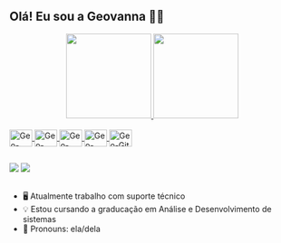 ## Olá! Eu sou a Geovanna 👨‍💻

<div align="center">
  <a href="https://github.com/geovannax">
  <img height="150em" src="https://github-readme-stats.vercel.app/api?username=geovannax&show_icons=true&theme=dracula&include_all_commits=true&count_private=true"/>
  <img height="150em" src="https://github-readme-stats.vercel.app/api/top-langs/?username=geovannax&layout=compact&langs_count=7&theme=dracula"/>
</div>
<div style="display: inline_block"><br>
  <img align="center" alt="Geo-Java" height="30" width="40" src="https://cdn.jsdelivr.net/gh/devicons/devicon/icons/java/java-original.svg">
  <img align="center" alt="Geo-Spring" height="30" width="40" src="https://cdn.jsdelivr.net/gh/devicons/devicon/icons/spring/spring-original.svg">
  <img align="center" alt="Geo-Ubunto" height="30" width="40" src="https://cdn.jsdelivr.net/gh/devicons/devicon/icons/ubuntu/ubuntu-plain.svg">
  <img align="center" alt="Geo-Linux" height="30" width="40" src="https://cdn.jsdelivr.net/gh/devicons/devicon/icons/linux/linux-original.svg">
  <img align="center" alt="Geo-Git" height="30" width="40" src="https://cdn.jsdelivr.net/gh/devicons/devicon/icons/git/git-original.svg">
</div>
  
##
  
<div>  
   <a href = "mailto:assisgeovannaif@gmail.com"><img src="https://img.shields.io/badge/-Gmail-%23333?style=for-the-badge&logo=gmail&logoColor=red" target="_blank"></a>
     <a href="https://www.linkedin.com/in/geovanna-assis-09ab6a1b7" target="_blank"><img src="https://img.shields.io/badge/-LinkedIn-%230077B5?style=for-the-badge&logo=linkedin&logoColor=white" target="_blank"></a> 
  </div>
  
##
  
- 🖥️ Atualmente trabalho com suporte técnico 
- 💡 Estou cursando a graducação em Análise e Desenvolvimento de sistemas 
- 🦾 Pronouns: ela/dela
